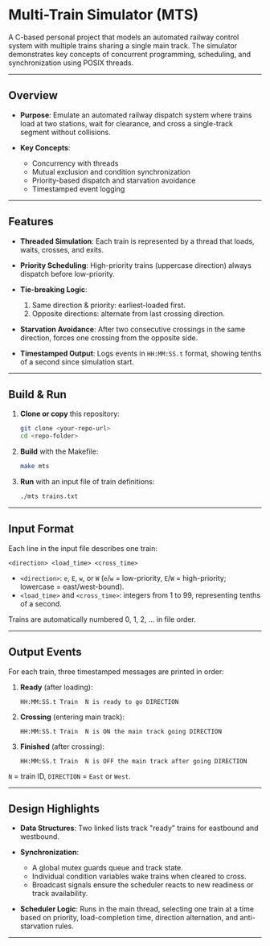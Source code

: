 # Multi-Train Simulator (MTS)

A C-based personal project that models an automated railway control system with multiple trains sharing a single main track. The simulator demonstrates key concepts of concurrent programming, scheduling, and synchronization using POSIX threads.

---

## Overview

* **Purpose**: Emulate an automated railway dispatch system where trains load at two stations, wait for clearance, and cross a single-track segment without collisions.
* **Key Concepts**:

  * Concurrency with threads
  * Mutual exclusion and condition synchronization
  * Priority-based dispatch and starvation avoidance
  * Timestamped event logging

---

## Features

* **Threaded Simulation**: Each train is represented by a thread that loads, waits, crosses, and exits.
* **Priority Scheduling**: High-priority trains (uppercase direction) always dispatch before low-priority.
* **Tie-breaking Logic**:

  1. Same direction & priority: earliest-loaded first.
  2. Opposite directions: alternate from last crossing direction.
* **Starvation Avoidance**: After two consecutive crossings in the same direction, forces one crossing from the opposite side.
* **Timestamped Output**: Logs events in `HH:MM:SS.t` format, showing tenths of a second since simulation start.

---

## Build & Run

1. **Clone or copy** this repository:

   ```bash
   git clone <your-repo-url>
   cd <repo-folder>
   ```
2. **Build** with the Makefile:

   ```bash
   make mts
   ```
3. **Run** with an input file of train definitions:

   ```bash
   ./mts trains.txt
   ```

---

## Input Format

Each line in the input file describes one train:

```
<direction> <load_time> <cross_time>
```

* `<direction>`: `e`, `E`, `w`, or `W` (`e`/`w` = low-priority, `E`/`W` = high-priority; lowercase = east/west-bound).
* `<load_time>` and `<cross_time>`: integers from 1 to 99, representing tenths of a second.

Trains are automatically numbered 0, 1, 2, ... in file order.

---

## Output Events

For each train, three timestamped messages are printed in order:

1. **Ready** (after loading):

   ```
   HH:MM:SS.t Train  N is ready to go DIRECTION
   ```
2. **Crossing** (entering main track):

   ```
   HH:MM:SS.t Train  N is ON the main track going DIRECTION
   ```
3. **Finished** (after crossing):

   ```
   HH:MM:SS.t Train  N is OFF the main track after going DIRECTION
   ```

`N` = train ID, `DIRECTION` = `East` or `West`.

---

## Design Highlights

* **Data Structures**: Two linked lists track "ready" trains for eastbound and westbound.
* **Synchronization**:

  * A global mutex guards queue and track state.
  * Individual condition variables wake trains when cleared to cross.
  * Broadcast signals ensure the scheduler reacts to new readiness or track availability.
* **Scheduler Logic**: Runs in the main thread, selecting one train at a time based on priority, load-completion time, direction alternation, and anti-starvation rules.

---
